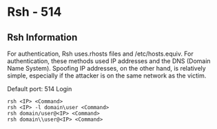 # Rsh - 514

## Rsh Information

For authentication, Rsh uses.rhosts files and /etc/hosts.equiv. For authentication, these methods used IP addresses and the DNS \(Domain Name System\). Spoofing IP addresses, on the other hand, is relatively simple, especially if the attacker is on the same network as the victim.

Default port: 514 Login

```text
rsh <IP> <Command>
rsh <IP> -l domain\user <Command>
rsh domain/user@<IP> <Command>
rsh domain\\user@<IP> <Command>
```

